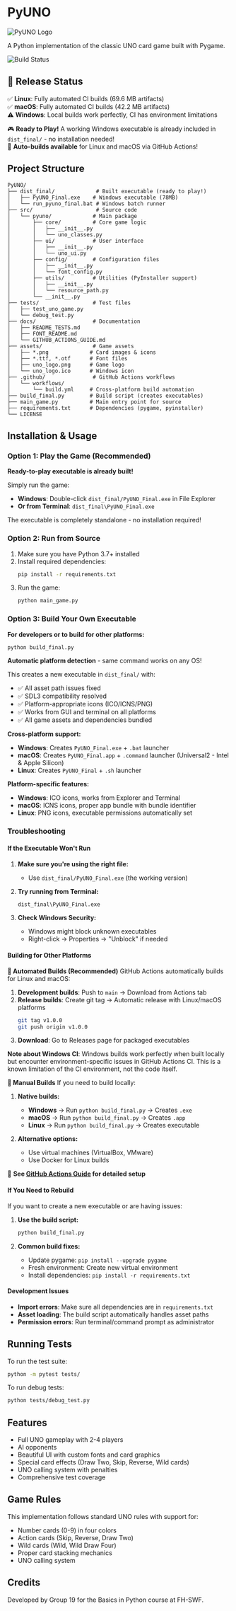 # PyUNO

![PyUNO Logo](assets/uno_logo.png)

A Python implementation of the classic UNO card game built with Pygame.

![Build Status](https://github.com/diovandi/PyUNO/actions/workflows/build.yml/badge.svg)

## 🎯 Release Status

✅ **Linux**: Fully automated CI builds (69.6 MB artifacts)  
✅ **macOS**: Fully automated CI builds (42.2 MB artifacts)  
⚠️ **Windows**: Local builds work perfectly, CI has environment limitations

🎮 **Ready to Play!** A working Windows executable is already included in `dist_final/` - no installation needed!  
🤖 **Auto-builds available** for Linux and macOS via GitHub Actions!

## Project Structure

```
PyUNO/
├── dist_final/             # Built executable (ready to play!)
│   ├── PyUNO_Final.exe    # Windows executable (78MB)
│   └── run_pyuno_final.bat # Windows batch runner
├── src/                    # Source code
│   └── pyuno/             # Main package
│       ├── core/          # Core game logic
│       │   ├── __init__.py
│       │   └── uno_classes.py
│       ├── ui/            # User interface
│       │   ├── __init__.py
│       │   └── uno_ui.py
│       ├── config/        # Configuration files
│       │   ├── __init__.py
│       │   └── font_config.py
│       ├── utils/         # Utilities (PyInstaller support)
│       │   ├── __init__.py
│       │   └── resource_path.py
│       └── __init__.py
├── tests/                 # Test files
│   ├── test_uno_game.py
│   └── debug_test.py
├── docs/                  # Documentation
│   ├── README_TESTS.md
│   ├── FONT_README.md
│   └── GITHUB_ACTIONS_GUIDE.md
├── assets/                # Game assets
│   ├── *.png             # Card images & icons
│   ├── *.ttf, *.otf      # Font files
│   ├── uno_logo.png      # Game logo
│   └── uno_logo.ico      # Windows icon
├── .github/               # GitHub Actions workflows
│   └── workflows/
│       └── build.yml     # Cross-platform build automation
├── build_final.py        # Build script (creates executables)
├── main_game.py          # Main entry point for source
├── requirements.txt      # Dependencies (pygame, pyinstaller)
└── LICENSE
```

## Installation & Usage

### Option 1: Play the Game (Recommended)
**Ready-to-play executable is already built!**

Simply run the game:
- **Windows**: Double-click `dist_final/PyUNO_Final.exe` in File Explorer
- **Or from Terminal**: `dist_final\PyUNO_Final.exe`

The executable is completely standalone - no installation required!

### Option 2: Run from Source
1. Make sure you have Python 3.7+ installed
2. Install required dependencies:
   ```bash
   pip install -r requirements.txt
   ```
3. Run the game:
   ```bash
   python main_game.py
   ```

### Option 3: Build Your Own Executable

**For developers or to build for other platforms:**

```bash
python build_final.py
```

**Automatic platform detection** - same command works on any OS!

This creates a new executable in `dist_final/` with:
- ✅ All asset path issues fixed
- ✅ SDL3 compatibility resolved  
- ✅ Platform-appropriate icons (ICO/ICNS/PNG)
- ✅ Works from GUI and terminal on all platforms
- ✅ All game assets and dependencies bundled

**Cross-platform support:**
- **Windows**: Creates `PyUNO_Final.exe` + `.bat` launcher
- **macOS**: Creates `PyUNO_Final.app` + `.command` launcher (Universal2 - Intel & Apple Silicon)  
- **Linux**: Creates `PyUNO_Final` + `.sh` launcher

**Platform-specific features:**
- **Windows**: ICO icons, works from Explorer and Terminal
- **macOS**: ICNS icons, proper app bundle with bundle identifier
- **Linux**: PNG icons, executable permissions automatically set

### Troubleshooting

#### If the Executable Won't Run
1. **Make sure you're using the right file:**
   - Use `dist_final/PyUNO_Final.exe` (the working version)
   
2. **Try running from Terminal:**
   ```bash
   dist_final\PyUNO_Final.exe
   ```

3. **Check Windows Security:**
   - Windows might block unknown executables
   - Right-click → Properties → "Unblock" if needed

#### Building for Other Platforms

**🤖 Automated Builds (Recommended)**
GitHub Actions automatically builds for Linux and macOS:

1. **Development builds**: Push to `main` → Download from Actions tab
2. **Release builds**: Create git tag → Automatic release with Linux/macOS platforms
   ```bash
   git tag v1.0.0
   git push origin v1.0.0
   ```
3. **Download**: Go to Releases page for packaged executables

**Note about Windows CI**: Windows builds work perfectly when built locally but encounter environment-specific issues in GitHub Actions CI. This is a known limitation of the CI environment, not the code itself.

**🔧 Manual Builds**
If you need to build locally:

1. **Native builds:**
   - **Windows** → Run `python build_final.py` → Creates `.exe`
   - **macOS** → Run `python build_final.py` → Creates `.app`
   - **Linux** → Run `python build_final.py` → Creates executable

2. **Alternative options:**
   - Use virtual machines (VirtualBox, VMware)
   - Use Docker for Linux builds

📖 **See [GitHub Actions Guide](docs/GITHUB_ACTIONS_GUIDE.md) for detailed setup**

#### If You Need to Rebuild
If you want to create a new executable or are having issues:

1. **Use the build script:**
   ```bash
   python build_final.py
   ```

2. **Common build fixes:**
   - Update pygame: `pip install --upgrade pygame`
   - Fresh environment: Create new virtual environment
   - Install dependencies: `pip install -r requirements.txt`

#### Development Issues
- **Import errors**: Make sure all dependencies are in `requirements.txt`
- **Asset loading**: The build script automatically handles asset paths
- **Permission errors**: Run terminal/command prompt as administrator

## Running Tests

To run the test suite:
```bash
python -m pytest tests/
```

To run debug tests:
```bash
python tests/debug_test.py
```

## Features

- Full UNO gameplay with 2-4 players
- AI opponents
- Beautiful UI with custom fonts and card graphics
- Special card effects (Draw Two, Skip, Reverse, Wild cards)
- UNO calling system with penalties
- Comprehensive test coverage

## Game Rules

This implementation follows standard UNO rules with support for:
- Number cards (0-9) in four colors
- Action cards (Skip, Reverse, Draw Two)
- Wild cards (Wild, Wild Draw Four)
- Proper card stacking mechanics
- UNO calling system

## Credits

Developed by Group 19 for the Basics in Python course at FH-SWF. 
